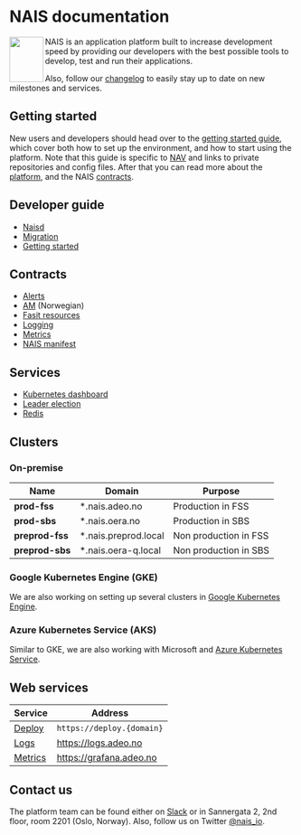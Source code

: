
NAIS documentation
==================
<img align="left" width="60" height="80" src="https://raw.githubusercontent.com/nais/doc/master/documentation/media/nais.png">
NAIS is an application platform built to increase development speed by providing our developers with the best possible tools to develop, test and run their applications.

Also, follow our [changelog](/documentation/changelog.md) to easily stay up to date on new milestones and services.


## Getting started

New users and developers should head over to the [getting started guide](/documentation/dev-guide/README.md#getting-started), which cover both how to set up the environment, and how to start using the platform. 
Note that this guide is specific to [NAV](https://nav.no) and links to private repositories and config files.
After that you can read more about the [platform](/documentation/platform.md), and the NAIS [contracts](/README.md#contracts).


## Developer guide

* [Naisd](/documentation/dev-guide/naisd.md)
* [Migration](/documentation/dev-guide/migration.md)
* [Getting started](/documentation/dev-guide/README.md#getting-started)


## Contracts

* [Alerts](/documentation/contracts/alerts.md)
* [AM](contracts/am.md) (Norwegian)
* [Fasit resources](/documentation/contracts/fasit_resources.md)
* [Logging](/documentation/contracts/logging.md)
* [Metrics](/documentation/contracts/metrics.md)
* [NAIS manifest](/documentation/contracts/README.md#nais-manifest)


## Services

* [Kubernetes dashboard](/documentation/services/kubernetes_dashboard.md)
* [Leader election](/documentation/services/leader_election.md)
* [Redis](/documentation/services/redis.md)


## Clusters


### On-premise

| Name            | Domain               | Purpose               |
| --------------- | -------------------- | --------------------- |
| **prod-fss**    | *.nais.adeo.no       | Production in FSS     |
| **prod-sbs**    | *.nais.oera.no       | Production in SBS     |
| **preprod-fss** | *.nais.preprod.local | Non production in FSS |
| **preprod-sbs** | *.nais.oera-q.local  | Non production in SBS |


### Google Kubernetes Engine (GKE)

We are also working on setting up several clusters in [Google Kubernetes Engine](https://cloud.google.com/kubernetes-engine/).


### Azure Kubernetes Service (AKS)

Similar to GKE, we are also working with Microsoft and [Azure Kubernetes Service](https://azure.microsoft.com/en-us/doc/services/kubernetes-service/).


## Web services

| Service                       | Address                   |
| ----------------------------- | ------------------------- |
| [Deploy](/documentation/dev-guide/naisd.md)    | `https://deploy.{domain}` |
| [Logs](/documentation/contracts/logging.md)    | https://logs.adeo.no      |
| [Metrics](/documentation/contracts/metrics.md) | https://grafana.adeo.no   |


## Contact us

The platform team can be found either on [Slack](https://nav-it.slack.com/messages/C5KUST8N6/) or in Sannergata 2, 2nd floor, room 2201 (Oslo, Norway). Also, follow us on Twitter [@nais_io](https://twitter.com/nais_io).
